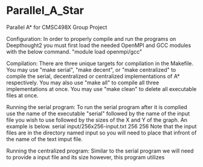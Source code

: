 # Parallel_A_Star
Parallel A* for CMSC498X Group Project

Configuration:
In order to properly compile and run the programs on Deepthought2 you must first load the needed OpenMPI and GCC modules with the below command.
  "module load openmpi/gcc"
  
Compilation:
There are three unique targets for compilation in the Makefile. You may use "make serial", "make decent", or "make centralized" to compile the serial, decentralized or centralized implementations of A* respectively. You may also use "make all" to compile all three implementations at once. You may use "make clean" to delete all executable files at once.

Running the serial program:
To run the serial program after it is complied use the name of the executable "serial" followed by the name of the input file you wish to use followed by the sizes of the X and Y of the graph. An example is below.
  serial input/256x256-input.txt 256 256
Note that the input files are in the directory named input so you will need to place that infront of the name of the text imput file.

Running the centralized program:
Similar to the serial program we will need to provide a input file and its size however, this program utilizes 
  
